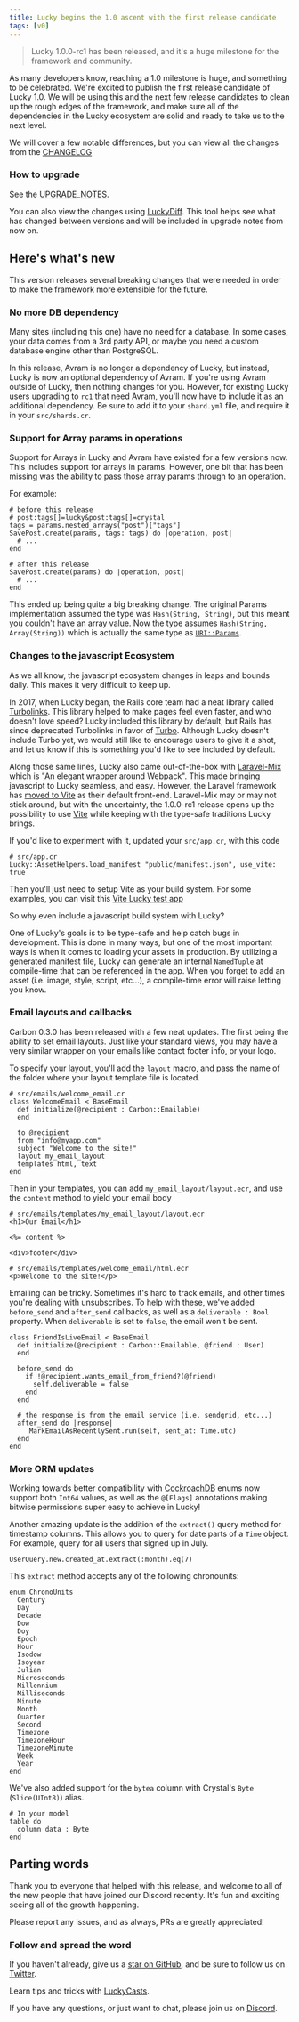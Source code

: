 ```yaml
---
title: Lucky begins the 1.0 ascent with the first release candidate
tags: [v0]
---
```


> Lucky 1.0.0-rc1 has been released, and it's a huge milestone
> for the framework and community.

<!-- truncate -->

As many developers know, reaching a 1.0 milestone is huge, and something to
be celebrated. We're excited to publish the first release candidate of Lucky 1.0.
We will be using this and the next few release candidates to clean up
the rough edges of the framework, and make sure all of the dependencies in the
Lucky ecosystem are solid and ready to take us to the next level.

We will cover a few notable differences, but you can view all the changes
from the [CHANGELOG](https://github.com/luckyframework/lucky/blob/main/CHANGELOG.md)

### How to upgrade

See the [UPGRADE_NOTES](https://github.com/luckyframework/lucky/blob/main/UPGRADE_NOTES.md#upgrading-from-030-to-100-rc1).

You can also view the changes using [LuckyDiff](https://luckydiff.com/?from=0.30.0&to=1.0.0-rc1).
This tool helps see what has changed between versions and will be included in upgrade notes from now on.

## Here's what's new

This version releases several breaking changes that were needed in
order to make the framework more extensible for the future.

### No more DB dependency

Many sites (including this one) have no need for a database. In some cases,
your data comes from a 3rd party API, or maybe you need a custom database
engine other than PostgreSQL.

In this release, Avram is no longer a dependency of Lucky, but instead,
Lucky is now an optional dependency of Avram. If you're using Avram outside
of Lucky, then nothing changes for you. However, for existing Lucky users upgrading to `rc1` that need Avram,
you'll now have to include it as an additional dependency. Be sure to add it
to your `shard.yml` file, and require it in your `src/shards.cr`.

### Support for Array params in operations

Support for Arrays in Lucky and Avram have existed for a few versions now.
This includes support for arrays in params. However, one bit that has been
missing was the ability to pass those array params through to an operation.

For example:

```crystal
# before this release
# post:tags[]=lucky&post:tags[]=crystal
tags = params.nested_arrays("post")["tags"]
SavePost.create(params, tags: tags) do |operation, post|
  # ...
end

# after this release
SavePost.create(params) do |operation, post|
  # ...
end
```

This ended up being quite a big breaking change. The original Params implementation
assumed the type was `Hash(String, String)`, but this meant you couldn't have an
array value. Now the type assumes `Hash(String, Array(String))` which is actually
the same type as [`URI::Params`](https://crystal-lang.org/api/1.5.1/URI/Params.html#new%28raw_params%3AHash%28String%2CArray%28String%29%29%29-class-method).

### Changes to the javascript Ecosystem

As we all know, the javascript ecosystem changes in leaps and bounds daily.
This makes it very difficult to keep up.

In 2017, when Lucky began, the Rails core team had a neat library called
[Turbolinks](https://github.com/turbolinks/turbolinks-classic).
This library helped to make pages feel even faster, and who doesn't love speed?
Lucky included this library by default, but Rails has since deprecated Turbolinks in favor
of [Turbo](https://turbo.hotwired.dev/). Although Lucky doesn't include Turbo yet,
we would still like to encourage users to give it a shot, and let us know if this
is something you'd like to see included by default.

Along those same lines, Lucky also came out-of-the-box with [Laravel-Mix](https://laravel-mix.com/)
which is "An elegant wrapper around Webpack". This made bringing javascript to Lucky
seamless, and easy. However, the Laravel framework has [moved to Vite](https://laravel-news.com/vite-is-the-default-frontend-asset-bundler-for-laravel-applications)
as their default front-end. Laravel-Mix may or may not stick around, but with the
uncertainty, the 1.0.0-rc1 release opens up the possibility to use [Vite](https://vitejs.dev/)
while keeping with the type-safe traditions Lucky brings.

If you'd like to experiment with it, updated your `src/app.cr`, with this code

```crystal
# src/app.cr
Lucky::AssetHelpers.load_manifest "public/manifest.json", use_vite: true
```

Then you'll just need to setup Vite as your build system. For some examples,
you can visit this [Vite Lucky test app](https://github.com/jwoertink/vite_lucky)

So why even include a javascript build system with Lucky?

One of Lucky's goals is to be type-safe and help catch bugs in development. This
is done in many ways, but one of the most important ways is when it comes to loading
your assets in production. By utilizing a generated manifest file, Lucky can
generate an internal `NamedTuple` at compile-time that can be referenced in the app.
When you forget to add an asset (i.e. image, style, script, etc...), a compile-time
error will raise letting you know.

### Email layouts and callbacks

Carbon 0.3.0 has been released with a few neat updates. The first being
the ability to set email layouts. Just like your standard views, you may
have a very similar wrapper on your emails like contact footer info, or
your logo.

To specify your layout, you'll add the `layout` macro, and pass the name
of the folder where your layout template file is located.

```crystal
# src/emails/welcome_email.cr
class WelcomeEmail < BaseEmail
  def initialize(@recipient : Carbon::Emailable)
  end

  to @recipient
  from "info@myapp.com"
  subject "Welcome to the site!"
  layout my_email_layout
  templates html, text
end
```

Then in your templates, you can add `my_email_layout/layout.ecr`,
and use the `content` method to yield your email body

```
# src/emails/templates/my_email_layout/layout.ecr
<h1>Our Email</h1>

<%= content %>

<div>footer</div>

# src/emails/templates/welcome_email/html.ecr
<p>Welcome to the site!</p>
```

Emailing can be tricky. Sometimes it's hard to track emails,
and other times you're dealing with unsubscribes. To help with
these, we've added `before_send` and `after_send` callbacks,
as well as a `deliverable : Bool` property. When `deliverable`
is set to `false`, the email won't be sent.

```crystal
class FriendIsLiveEmail < BaseEmail
  def initialize(@recipient : Carbon::Emailable, @friend : User)
  end

  before_send do
    if !@recipient.wants_email_from_friend?(@friend)
      self.deliverable = false
    end
  end

  # the response is from the email service (i.e. sendgrid, etc...)
  after_send do |response|
     MarkEmailAsRecentlySent.run(self, sent_at: Time.utc)
  end
end
```

### More ORM updates

Working towards better compatibility with [CockroachDB](https://www.cockroachlabs.com/product/)
enums now support both `Int64` values, as well as the `@[Flags]` annotations making bitwise
permissions super easy to achieve in Lucky!

Another amazing update is the addition of the `extract()` query method for timestamp columns.
This allows you to query for date parts of a `Time` object. For example, query for
all users that signed up in July.

```crystal
UserQuery.new.created_at.extract(:month).eq(7)
```

This `extract` method accepts any of the following chronounits:

```crystal
enum ChronoUnits
  Century
  Day
  Decade
  Dow
  Doy
  Epoch
  Hour
  Isodow
  Isoyear
  Julian
  Microseconds
  Millennium
  Milliseconds
  Minute
  Month
  Quarter
  Second
  Timezone
  TimezoneHour
  TimezoneMinute
  Week
  Year
end
```

We've also added support for the `bytea` column with Crystal's `Byte` (`Slice(UInt8)`) alias.

```crystal
# In your model
table do
  column data : Byte
end
```

## Parting words

Thank you to everyone that helped with this release, and welcome to
all of the new people that have joined our Discord recently. It's
fun and exciting seeing all of the growth happening.

Please report any issues, and as always, PRs are greatly appreciated!

### Follow and spread the word

If you haven't already, give us a [star on GitHub](https://github.com/luckyframework/lucky),
and be sure to follow us on [Twitter](https://twitter.com/luckyframework/).

Learn tips and tricks with [LuckyCasts](https://luckycasts.com/).

If you have any questions, or just want to chat, please join us on [Discord](https://www.luckyframework.org/chat).
